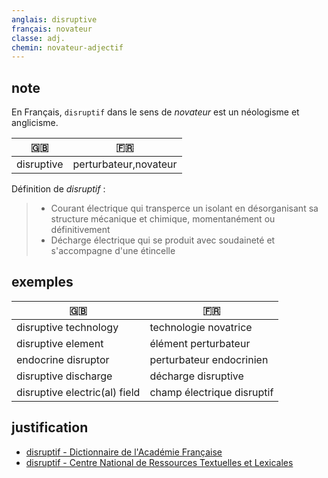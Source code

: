 ```yaml
---
anglais: disruptive
français: novateur
classe: adj.
chemin: novateur-adjectif
---
```

## note

En Français, `disruptif` dans le sens de _novateur_ est un néologisme et anglicisme.

🇬🇧 | 🇫🇷
---|---
disruptive|perturbateur,novateur

Définition de _disruptif_ :

> - Courant électrique qui transperce un isolant en désorganisant sa structure mécanique et chimique, momentanément ou définitivement
> - Décharge électrique qui se produit avec soudaineté et s'accompagne d'une étincelle

## exemples

🇬🇧 | 🇫🇷
---|---
disruptive technology|technologie novatrice
disruptive element|élément perturbateur
endocrine disruptor|perturbateur endocrinien
disruptive discharge|décharge disruptive
disruptive electric(al) field|champ électrique disruptif

## justification

- [disruptif - Dictionnaire de l'Académie Française](https://www.dictionnaire-academie.fr/article/A9D2741)
- [disruptif - Centre National de Ressources Textuelles et Lexicales](https://www.cnrtl.fr/definition/disruptif)
